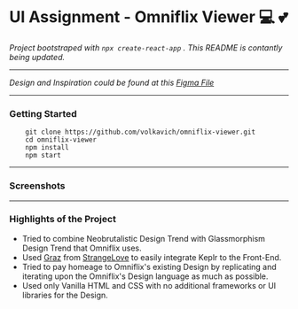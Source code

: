 # UI Assignment - Omniflix Viewer 💻 💕
*Project bootstraped with  ` npx create-react-app ` .* 
*This README is contantly being updated.*

----

*Design and Inspiration could be found at this [Figma File](https://www.figma.com/file/BGQ2m8ejE82oDgcteoeF5m/OminFlix-NFT-viewer?type=design&node-id=0%3A1&t=vhQvsRjSgJUtnY2E-1)*

---- 

### Getting Started
```
    git clone https://github.com/volkavich/omniflix-viewer.git
    cd omniflix-viewer
    npm install
    npm start
```

---

### Screenshots

---

### Highlights of the Project
    
* Tried to combine Neobrutalistic Design Trend with Glassmorphism Design Trend that Omniflix uses.
* Used [Graz](https://graz.strange.love/docs/) from [StrangeLove](https://strange.love/) to easily integrate Keplr to the Front-End.
* Tried to pay homeage to Omniflix's existing Design by replicating and iterating upon the Omniflix's Design language as much as possible.
* Used only Vanilla HTML and CSS with no additional frameworks or UI libraries for the Design.